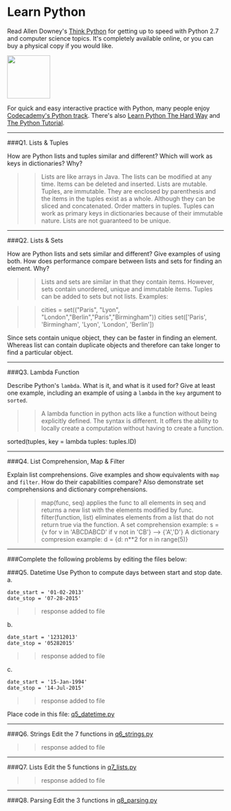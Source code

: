 # Learn Python

Read Allen Downey's [Think Python](http://www.greenteapress.com/thinkpython/) for getting up to speed with Python 2.7 and computer science topics. It's completely available online, or you can buy a physical copy if you would like.

<a href="http://www.greenteapress.com/thinkpython/"><img src="img/think_python.png" style="width: 100px;" target="_blank"></a>

For quick and easy interactive practice with Python, many people enjoy [Codecademy's Python track](http://www.codecademy.com/en/tracks/python). There's also [Learn Python The Hard Way](http://learnpythonthehardway.org/book/) and [The Python Tutorial](https://docs.python.org/2/tutorial/).

---

###Q1. Lists &amp; Tuples

How are Python lists and tuples similar and different? Which will work as keys in dictionaries? Why?

>> Lists are like arrays in Java. The lists can be modified at any time. Items can be deleted and inserted. Lists are mutable. Tuples, are immutable. They are enclosed by parenthesis and the items in the tuples exist as a whole. Although they can be sliced and concatenated. Order matters in tuples. Tuples can work as primary keys in dictionaries because of their immutable nature. Lists are not guaranteed to be unique. 

---

###Q2. Lists &amp; Sets

How are Python lists and sets similar and different? Give examples of using both. How does performance compare between lists and sets for finding an element. Why?

>> Lists and sets are similar in that they contain items. However, sets contain unordered, unique and immutable items. Tuples can be added to sets but not lists. Examples:

>> cities = set(("Paris", "Lyon", "London","Berlin","Paris","Birmingham"))
>> cities
>> set(['Paris', 'Birmingham', 'Lyon', 'London', 'Berlin'])

Since sets contain unique object, they can be faster in finding an element. Whereas list can contain duplicate objects and therefore can take longer to find a particular object. 

---

###Q3. Lambda Function

Describe Python's `lambda`. What is it, and what is it used for? Give at least one example, including an example of using a `lambda` in the `key` argument to `sorted`.

>> A lambda function in python acts like a function without being explicitly defined. The syntax is different. It offers the ability to locally create a computation without having to create a function. 

sorted(tuples, key = lambda tuples: tuples.ID)

---

###Q4. List Comprehension, Map &amp; Filter

Explain list comprehensions. Give examples and show equivalents with `map` and `filter`. How do their capabilities compare? Also demonstrate set comprehensions and dictionary comprehensions.

>> map(func, seq) applies the func to all elements in seq and returns a new list with the elements modified by func. 
>> filter(function, list) eliminates elements from a list that do not return true via the function. 
>> A set comprehension example: s = {v for v in 'ABCDABCD' if v not in 'CB'} --> {'A','D'}
>> A dictionary compresion example: d = {d: n**2 for n in range(5)}

---

###Complete the following problems by editing the files below:

###Q5. Datetime
Use Python to compute days between start and stop date.   
a.  

```
date_start = '01-02-2013'    
date_stop = '07-28-2015'
```

>> response added to file

b.  
```
date_start = '12312013'  
date_stop = '05282015'  
```

>> response added to file

c.  
```
date_start = '15-Jan-1994'      
date_stop = '14-Jul-2015'  
```

>> response added to file

Place code in this file: [q5_datetime.py](python/q5_datetime.py)

---

###Q6. Strings
Edit the 7 functions in [q6_strings.py](python/q6_strings.py)

>> response added to file

---

###Q7. Lists
Edit the 5 functions in [q7_lists.py](python/q7_lists.py)

>> response added to file

---

###Q8. Parsing
Edit the 3 functions in [q8_parsing.py](python/q8_parsing.py)





